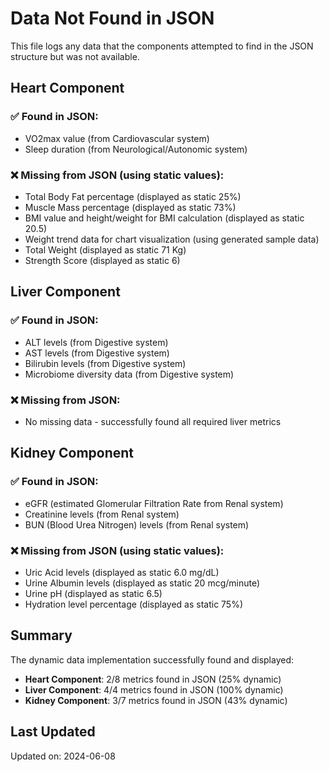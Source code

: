 # Data Not Found in JSON

This file logs any data that the components attempted to find in the JSON structure but was not available.

## Heart Component
### ✅ Found in JSON:
- VO2max value (from Cardiovascular system)
- Sleep duration (from Neurological/Autonomic system)

### ❌ Missing from JSON (using static values):
- Total Body Fat percentage (displayed as static 25%)
- Muscle Mass percentage (displayed as static 73%)
- BMI value and height/weight for BMI calculation (displayed as static 20.5)
- Weight trend data for chart visualization (using generated sample data)
- Total Weight (displayed as static 71 Kg)
- Strength Score (displayed as static 6)

## Liver Component
### ✅ Found in JSON:
- ALT levels (from Digestive system)
- AST levels (from Digestive system)
- Bilirubin levels (from Digestive system)
- Microbiome diversity data (from Digestive system)

### ❌ Missing from JSON:
- No missing data - successfully found all required liver metrics

## Kidney Component
### ✅ Found in JSON:
- eGFR (estimated Glomerular Filtration Rate from Renal system)
- Creatinine levels (from Renal system)
- BUN (Blood Urea Nitrogen) levels (from Renal system)

### ❌ Missing from JSON (using static values):
- Uric Acid levels (displayed as static 6.0 mg/dL)
- Urine Albumin levels (displayed as static 20 mcg/minute)
- Urine pH (displayed as static 6.5)
- Hydration level percentage (displayed as static 75%)

## Summary
The dynamic data implementation successfully found and displayed:
- **Heart Component**: 2/8 metrics found in JSON (25% dynamic)
- **Liver Component**: 4/4 metrics found in JSON (100% dynamic)
- **Kidney Component**: 3/7 metrics found in JSON (43% dynamic)

## Last Updated
Updated on: 2024-06-08 

